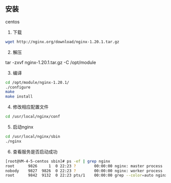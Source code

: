 ## 安装

centos

1. 下载

``` bash
wget http://nginx.org/download/nginx-1.20.1.tar.gz
```

2. 解压

tar -zxvf nginx-1.20.1.tar.gz -C /opt/module

3. 编译

``` bash
cd /opt/module/nginx-1.20.1/
./configure
make
make install
```

4. 修改相应配置文件

``` bash
cd /usr/local/nginx/conf
```

5. 启动nginx

``` bash
cd /usr/local/nginx/sbin
./nginx
```

6. 查看服务是否启动成功

``` bash
[root@VM-4-5-centos sbin]# ps -ef | grep nginx
root      9826     1  0 22:23 ?        00:00:00 nginx: master process ./ngin
nobody    9827  9826  0 22:23 ?        00:00:00 nginx: worker process
root      9842  9132  0 22:23 pts/1    00:00:00 grep --color=auto nginx
```